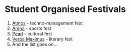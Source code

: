 <!-- TITLE: Fests -->
<!-- SUBTITLE: A quick summary of Fests -->

# Student Organised Festivals

1. [Atmos](/fests/atmos) - techno-management fest
2. [Arena](/fests/arena) - sports fest
3. [Pearl](/fests/pearl) - cultural fest
4. [Verba Maximus](/fests/vm) - literary fest
5. And the list goes on...